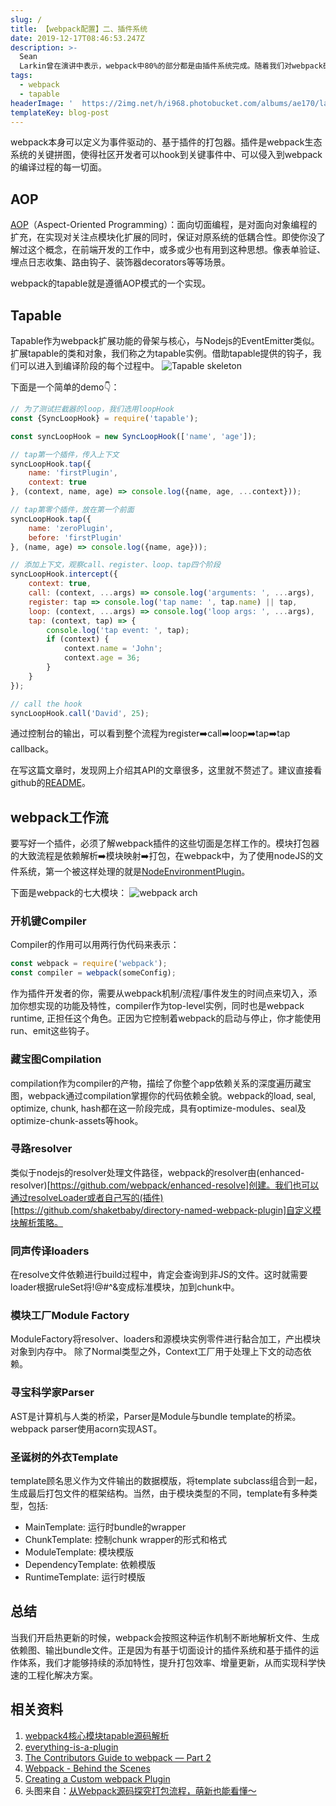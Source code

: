 ```yaml
---
slug: /
title: 【webpack配置】二、插件系统
date: 2019-12-17T08:46:53.247Z
description: >-
  Sean
  Larkin曾在演讲中表示，webpack中80%的部分都是由插件系统完成。随着我们对webpack研究的深入，会发现其内部的每样东西，都被模块化为单一职责的抽象类和工具。
tags:
  - webpack
  - tapable
headerImage: '  https://2img.net/h/i968.photobucket.com/albums/ae170/laughingjacky/Blog%20Assets%202019/webpacn-series-2-headimage_zps1wcoczne.png'
templateKey: blog-post
---
```

webpack本身可以定义为事件驱动的、基于插件的打包器。插件是webpack生态系统的关键拼图，使得社区开发者可以hook到关键事件中、可以侵入到webpack的编译过程的每一切面。

## AOP

[AOP](https://en.wikipedia.org/wiki/Aspect-oriented_programming)（Aspect-Oriented Programming）：面向切面编程，是对面向对象编程的扩充，在实现对关注点模块化扩展的同时，保证对原系统的低耦合性。即使你没了解过这个概念，在前端开发的工作中，或多或少也有用到这种思想。像表单验证、埋点日志收集、路由钩子、装饰器decorators等等场景。

webpack的tapable就是遵循AOP模式的一个实现。

## Tapable

Tapable作为webpack扩展功能的骨架与核心，与Nodejs的EventEmitter类似。扩展tapable的类和对象，我们称之为tapable实例。借助tapable提供的钩子，我们可以进入到编译阶段的每个过程中。
![Tapable skeleton](https://2img.net/h/i968.photobucket.com/albums/ae170/laughingjacky/Blog%20Assets%202019/tapable-skeleton_zpsbr3gitgy.png)

下面是一个简单的demo👇：

```js
// 为了测试拦截器的loop，我们选用loopHook
const {SyncLoopHook} = require('tapable');

const syncLoopHook = new SyncLoopHook(['name', 'age']);

// tap第一个插件，传入上下文
syncLoopHook.tap({
    name: 'firstPlugin',
    context: true
}, (context, name, age) => console.log({name, age, ...context}));

// tap第零个插件，放在第一个前面
syncLoopHook.tap({
    name: 'zeroPlugin',
    before: 'firstPlugin'
}, (name, age) => console.log({name, age}));

// 添加上下文，观察call、register、loop、tap四个阶段
syncLoopHook.intercept({
    context: true,
    call: (context, ...args) => console.log('arguments: ', ...args),
    register: tap => console.log('tap name: ', tap.name) || tap,
    loop: (context, ...args) => console.log('loop args: ', ...args),
    tap: (context, tap) => {
        console.log('tap event: ', tap);
        if (context) {
            context.name = 'John';
            context.age = 36;
        }
    }
});

// call the hook
syncLoopHook.call('David', 25);
```

通过控制台的输出，可以看到整个流程为register➡️call➡️loop➡️tap➡️tap callback。

在写这篇文章时，发现网上介绍其API的文章很多，这里就不赘述了。建议直接看github的[README](https://github.com/webpack/tapable/tree/tapable-1)。

## webpack工作流
要写好一个插件，必须了解webpack插件的这些切面是怎样工作的。模块打包器的大致流程是依赖解析➡️模块映射➡️打包，在webpack中，为了使用nodeJS的文件系统，第一个被这样处理的就是[NodeEnvironmentPlugin](https://webpack.js.org/plugins/internal-plugins/#nodeenvironmentplugin)。

下面是webpack的七大模块：
![webpack arch](https://2img.net/h/i968.photobucket.com/albums/ae170/laughingjacky/Blog%20Assets%202019/webpack-arch_zpsaossyeof.png)

### 开机键Compiler

Compiler的作用可以用两行伪代码来表示：
```js
const webpack = require('webpack');
const compiler = webpack(someConfig);
```
作为插件开发者的你，需要从webpack机制/流程/事件发生的时间点来切入，添加你想实现的功能及特性，compiler作为top-level实例，同时也是webpack runtime, 正担任这个角色。正因为它控制着webpack的启动与停止，你才能使用run、emit这些钩子。

### 藏宝图Compilation

compilation作为compiler的产物，描绘了你整个app依赖关系的深度遍历藏宝图，webpack通过compilation掌握你的代码依赖全貌。webpack的load, seal, optimize, chunk, hash都在这一阶段完成，具有optimize-modules、seal及optimize-chunk-assets等hook。

### 寻路resolver

类似于nodejs的resolver处理文件路径，webpack的resolver由(enhanced-resolver)[https://github.com/webpack/enhanced-resolve]创建。我们也可以通过resolveLoader或者自己写的(插件)[https://github.com/shaketbaby/directory-named-webpack-plugin]自定义模块解析策略。

### 同声传译loaders
在resolve文件依赖进行build过程中，肯定会查询到非JS的文件。这时就需要loader根据ruleSet将!@#$%$^&变成标准模块，加到chunk中。

### 模块工厂Module Factory
ModuleFactory将resolver、loaders和源模块实例零件进行黏合加工，产出模块对象到内存中。
除了Normal类型之外，Context工厂用于处理上下文的动态依赖。

### 寻宝科学家Parser
AST是计算机与人类的桥梁，Parser是Module与bundle template的桥梁。webpack parser使用acorn实现AST。

### 圣诞树的外衣Template

template顾名思义作为文件输出的数据模版，将template subclass组合到一起，生成最后打包文件的框架结构。当然，由于模块类型的不同，template有多种类型，包括:
- MainTemplate: 运行时bundle的wrapper
- ChunkTemplate: 控制chunk wrapper的形式和格式
- ModuleTemplate: 模块模版
- DependencyTemplate: 依赖模版
- RuntimeTemplate: 运行时模版

## 总结
当我们开启热更新的时候，webpack会按照这种运作机制不断地解析文件、生成依赖图、输出bundle文件。正是因为有基于切面设计的插件系统和基于插件的运作体系，我们才能够持续的添加特性，提升打包效率、增量更新，从而实现科学快速的工程化解决方案。

## 相关资料
1. [webpack4核心模块tapable源码解析](https://www.cnblogs.com/tugenhua0707/p/11317557.html)
1. [everything-is-a-plugin](https://www.youtube.com/watch?v=H3g0BdyVVxA&list=PLw5h0DiJ-9PDZ0i7cZK7NqrsMRENAR48i&index=3)
1. [The Contributors Guide to webpack — Part 2
](https://medium.com/webpack/the-contributors-guide-to-webpack-part-2-9fd5e658e08c)
1. [Webpack - Behind the Scenes](https://medium.com/@imranhsayed/webpack-behind-the-scenes-85333a23c0f6)
1. [Creating a Custom webpack Plugin
](https://alligator.io/js/create-custom-webpack-plugin/)
1. 头图来自：[从Webpack源码探究打包流程，萌新也能看懂～](https://juejin.im/post/5c0206626fb9a049bc4c6540)
